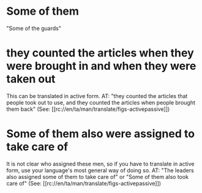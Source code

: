 # Some of them

"Some of the guards"

# they counted the articles when they were brought in and when they were taken out

This can be translated in active form. AT: "they counted the articles that people took out to use, and they counted the articles when people brought them back" (See: [[rc://en/ta/man/translate/figs-activepassive]])

# Some of them also were assigned to take care of

It is not clear who assigned these men, so if you have to translate in active form, use your language's most general way of doing so. AT: "The leaders also assigned some of them to take care of" or "Some of them also took care of" (See: [[rc://en/ta/man/translate/figs-activepassive]])